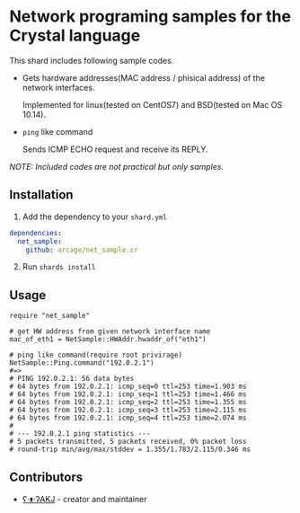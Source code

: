 # Network programing samples for the Crystal language

This shard includes following sample codes.

- Gets hardware addresses(MAC address / phisical address) of the network interfaces.

    Implemented for linux(tested on CentOS7) and BSD(tested on Mac OS 10.14).

- `ping` like command

    Sends ICMP ECHO request and receive its REPLY.

_NOTE: Included codes are not practical but only samples._

## Installation

1. Add the dependency to your `shard.yml`
```yaml
dependencies:
  net_sample:
    github: arcage/net_sample.cr
```
2. Run `shards install`

## Usage

```crystal
require "net_sample"

# get HW address from given network interface name
mac_of_eth1 = NetSample::HWAddr.hwaddr_of("eth1")

# ping like command(require root privirage)
NetSample::Ping.command("192.0.2.1")
#=> 
# PING 192.0.2.1: 56 data bytes
# 64 bytes from 192.0.2.1: icmp_seq=0 ttl=253 time=1.903 ms
# 64 bytes from 192.0.2.1: icmp_seq=1 ttl=253 time=1.466 ms
# 64 bytes from 192.0.2.1: icmp_seq=2 ttl=253 time=1.355 ms
# 64 bytes from 192.0.2.1: icmp_seq=3 ttl=253 time=2.115 ms
# 64 bytes from 192.0.2.1: icmp_seq=4 ttl=253 time=2.074 ms
# 
# --- 192.0.2.1 ping statistics ---
# 5 packets transmitted, 5 packets received, 0% packet loss
# round-trip min/avg/max/stddev = 1.355/1.783/2.115/0.346 ms
```

## Contributors

- [ʕ·ᴥ·ʔAKJ](https://github.com/arcage) - creator and maintainer
